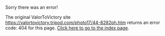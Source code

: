 

Sorry there was an error!

The original ValorToVictory site https://valortovictory.tripod.com/photo17/44-8282ph.htm returns an error code: 404 for this page. [Click here to go to the index page](../index.md).